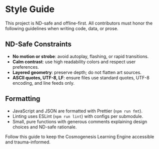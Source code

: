 # Style Guide

This project is ND-safe and offline-first. All contributors must honor the following guidelines when writing code, data, or prose.

## ND-Safe Constraints

- **No motion or strobe**: avoid autoplay, flashing, or rapid transitions.
- **Calm contrast**: use high readability colors and respect user preferences.
- **Layered geometry**: preserve depth; do not flatten art sources.
- **ASCII quotes, UTF-8, LF**: ensure files use standard quotes, UTF-8 encoding, and line feeds only.

## Formatting

- JavaScript and JSON are formatted with Prettier (`npm run fmt`).
- Linting uses ESLint (`npm run lint`) with configs per submodule.
- Small, pure functions with generous comments explaining design choices and ND-safe rationale.

Follow this guide to keep the Cosmogenesis Learning Engine accessible and trauma-informed.
